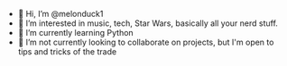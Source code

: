 - 👋 Hi, I’m @melonduck1
- 👀 I’m interested in music, tech, Star Wars, basically all your nerd stuff.
- 🌱 I’m currently learning Python 
- 💞️ I’m not currently looking to collaborate on projects, but I'm open to tips and tricks of the trade


<!---
melonduck1/melonduck1 is a ✨ special ✨ repository because its `README.md` (this file) appears on your GitHub profile.
You can click the Preview link to take a look at your changes.
--->
